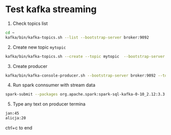 # Test kafka streaming 

1. Check topics list
```bash
cd ~ 
kafka/bin/kafka-topics.sh --list --bootstrap-server broker:9092
```

2. Create new topic `mytopic`
```bash
kafka/bin/kafka-topics.sh --create --topic mytopic  --bootstrap-server broker:9092
```

3. Create producer
```bash
kafka/bin/kafka-console-producer.sh --bootstrap-server broker:9092 --topic mytopic --property "parse.key=true" --property "key.separator=:"
```

4. Run spark connsumer with stream data
```bash
spark-submit --packages org.apache.spark:spark-sql-kafka-0-10_2.12:3.3.0  test_key_value.py
```

5. Type any text on producer termina

```bash
jan:45
alicja:20
```
ctrl+c  to end